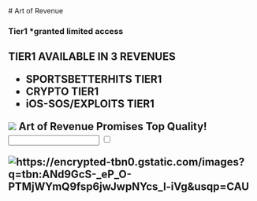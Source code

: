 <!DOCTYPE html>
<html>
  <header></header>
# Art of Revenue

<section id="deals">
  <section class="sale-item">
  
<h1>Tier1 *granted limited access</h1>  
<h2>TIER1 AVAILABLE IN 3 REVENUES<h/2>
   <p>
  <ul>
    <li>SPORTSBETTERHITS TIER1
    <li>CRYPTO           TIER1
    <li>iOS-SOS/EXPLOITS TIER1
  </ul>
  <img src= "https://see.fontimg.com/api/renderfont4/w1OB8/eyJyIjoiZnMiLCJoIjo2MiwidyI6MTAwMCwiZnMiOjYyLCJmZ2MiOiIjMDAwMDAwIiwiYmdjIjoiI0ZGRkZGRiIsInQiOjF9/QXJ0IG9mIFJldmVudWU/millenia-personal-use.png" />
  Art of Revenue <span class= "highlight"> Promises Top Quality! <span/>
   <input type="" /> 
  <input type="checkbox" /> 
</p>

<picture>
  <source srcset="" media="(orientation: portrait)" />
  <img src="https://t4.ftcdn.net/jpg/05/21/61/77/360_F_521617788_tW8J94DiIAr3L26zND5RzcwxrCpJcOrt.jpg" alt="https://encrypted-tbn0.gstatic.com/images?q=tbn:ANd9GcS-_eP_O-PTMjWYmQ9fsp6jwJwpNYcs_l-iVg&usqp=CAU" />
</picture>
  </html>
